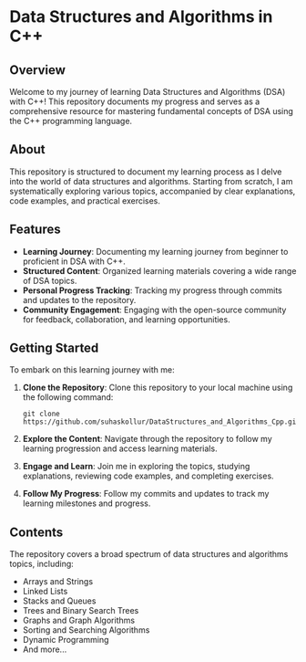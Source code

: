 # Data Structures and Algorithms in C++

## Overview

Welcome to my journey of learning Data Structures and Algorithms (DSA) with C++! This repository documents my progress and serves as a comprehensive resource for mastering fundamental concepts of DSA using the C++ programming language.

## About

This repository is structured to document my learning process as I delve into the world of data structures and algorithms. Starting from scratch, I am systematically exploring various topics, accompanied by clear explanations, code examples, and practical exercises.

## Features

- **Learning Journey**: Documenting my learning journey from beginner to proficient in DSA with C++.
- **Structured Content**: Organized learning materials covering a wide range of DSA topics.
- **Personal Progress Tracking**: Tracking my progress through commits and updates to the repository.
- **Community Engagement**: Engaging with the open-source community for feedback, collaboration, and learning opportunities.

## Getting Started

To embark on this learning journey with me:

1. **Clone the Repository**: Clone this repository to your local machine using the following command:

   ```
   git clone https://github.com/suhaskollur/DataStructures_and_Algorithms_Cpp.git
   ```

2. **Explore the Content**: Navigate through the repository to follow my learning progression and access learning materials.

3. **Engage and Learn**: Join me in exploring the topics, studying explanations, reviewing code examples, and completing exercises.

4. **Follow My Progress**: Follow my commits and updates to track my learning milestones and progress.

## Contents

The repository covers a broad spectrum of data structures and algorithms topics, including:

- Arrays and Strings
- Linked Lists
- Stacks and Queues
- Trees and Binary Search Trees
- Graphs and Graph Algorithms
- Sorting and Searching Algorithms
- Dynamic Programming
- And more...
